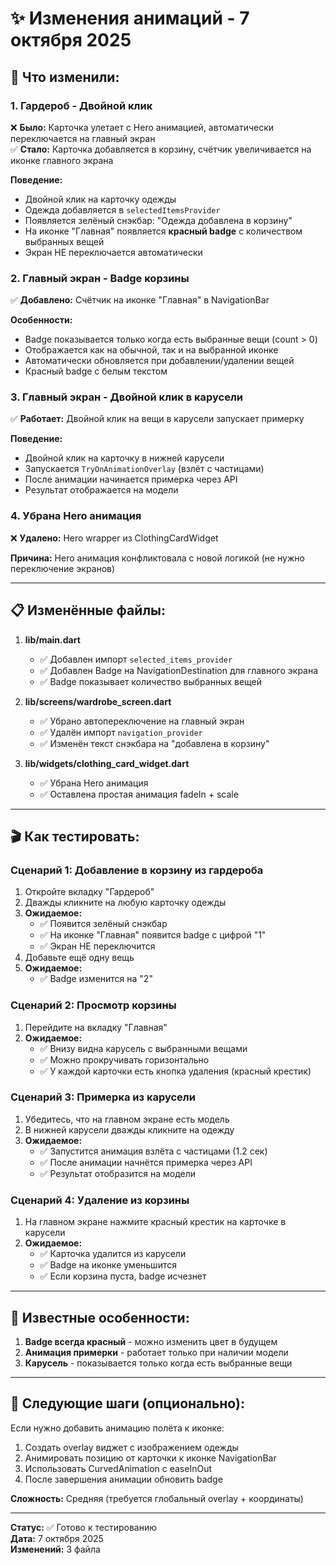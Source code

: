# ✨ Изменения анимаций - 7 октября 2025

## 🎯 Что изменили:

### 1. **Гардероб - Двойной клик**
❌ **Было:** Карточка улетает с Hero анимацией, автоматически переключается на главный экран  
✅ **Стало:** Карточка добавляется в корзину, счётчик увеличивается на иконке главного экрана

**Поведение:**
- Двойной клик на карточку одежды
- Одежда добавляется в `selectedItemsProvider`
- Появляется зелёный снэкбар: "Одежда добавлена в корзину"
- На иконке "Главная" появляется **красный badge** с количеством выбранных вещей
- Экран НЕ переключается автоматически

### 2. **Главный экран - Badge корзины**
✅ **Добавлено:** Счётчик на иконке "Главная" в NavigationBar

**Особенности:**
- Badge показывается только когда есть выбранные вещи (count > 0)
- Отображается как на обычной, так и на выбранной иконке
- Автоматически обновляется при добавлении/удалении вещей
- Красный badge с белым текстом

### 3. **Главный экран - Двойной клик в карусели**
✅ **Работает:** Двойной клик на вещи в карусели запускает примерку

**Поведение:**
- Двойной клик на карточку в нижней карусели
- Запускается `TryOnAnimationOverlay` (взлёт с частицами)
- После анимации начинается примерка через API
- Результат отображается на модели

### 4. **Убрана Hero анимация**
❌ **Удалено:** Hero wrapper из ClothingCardWidget

**Причина:** Hero анимация конфликтовала с новой логикой (не нужно переключение экранов)

---

## 📋 Изменённые файлы:

1. **lib/main.dart**
   - ✅ Добавлен импорт `selected_items_provider`
   - ✅ Добавлен Badge на NavigationDestination для главного экрана
   - ✅ Badge показывает количество выбранных вещей

2. **lib/screens/wardrobe_screen.dart**
   - ✅ Убрано автопереключение на главный экран
   - ✅ Удалён импорт `navigation_provider`
   - ✅ Изменён текст снэкбара на "добавлена в корзину"

3. **lib/widgets/clothing_card_widget.dart**
   - ✅ Убрана Hero анимация
   - ✅ Оставлена простая анимация fadeIn + scale

---

## 🎬 Как тестировать:

### Сценарий 1: Добавление в корзину из гардероба
1. Откройте вкладку "Гардероб"
2. Дважды кликните на любую карточку одежды
3. **Ожидаемое:**
   - ✅ Появится зелёный снэкбар
   - ✅ На иконке "Главная" появится badge с цифрой "1"
   - ✅ Экран НЕ переключится
4. Добавьте ещё одну вещь
5. **Ожидаемое:**
   - ✅ Badge изменится на "2"

### Сценарий 2: Просмотр корзины
1. Перейдите на вкладку "Главная"
2. **Ожидаемое:**
   - ✅ Внизу видна карусель с выбранными вещами
   - ✅ Можно прокручивать горизонтально
   - ✅ У каждой карточки есть кнопка удаления (красный крестик)

### Сценарий 3: Примерка из карусели
1. Убедитесь, что на главном экране есть модель
2. В нижней карусели дважды кликните на одежду
3. **Ожидаемое:**
   - ✅ Запустится анимация взлёта с частицами (1.2 сек)
   - ✅ После анимации начнётся примерка через API
   - ✅ Результат отобразится на модели

### Сценарий 4: Удаление из корзины
1. На главном экране нажмите красный крестик на карточке в карусели
2. **Ожидаемое:**
   - ✅ Карточка удалится из карусели
   - ✅ Badge на иконке уменьшится
   - ✅ Если корзина пуста, badge исчезнет

---

## 🐛 Известные особенности:

1. **Badge всегда красный** - можно изменить цвет в будущем
2. **Анимация примерки** - работает только при наличии модели
3. **Карусель** - показывается только когда есть выбранные вещи

---

## 🚀 Следующие шаги (опционально):

Если нужно добавить анимацию полёта к иконке:
1. Создать overlay виджет с изображением одежды
2. Анимировать позицию от карточки к иконке NavigationBar
3. Использовать CurvedAnimation с easeInOut
4. После завершения анимации обновить badge

**Сложность:** Средняя (требуется глобальный overlay + координаты)

---

**Статус:** ✅ Готово к тестированию  
**Дата:** 7 октября 2025  
**Изменений:** 3 файла
